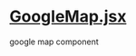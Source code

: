 

<!-- Start components/GoogleMap.jsx -->

# [GoogleMap.jsx](GoogleMap.jsx)

google map component

<!-- End components/GoogleMap.jsx -->

